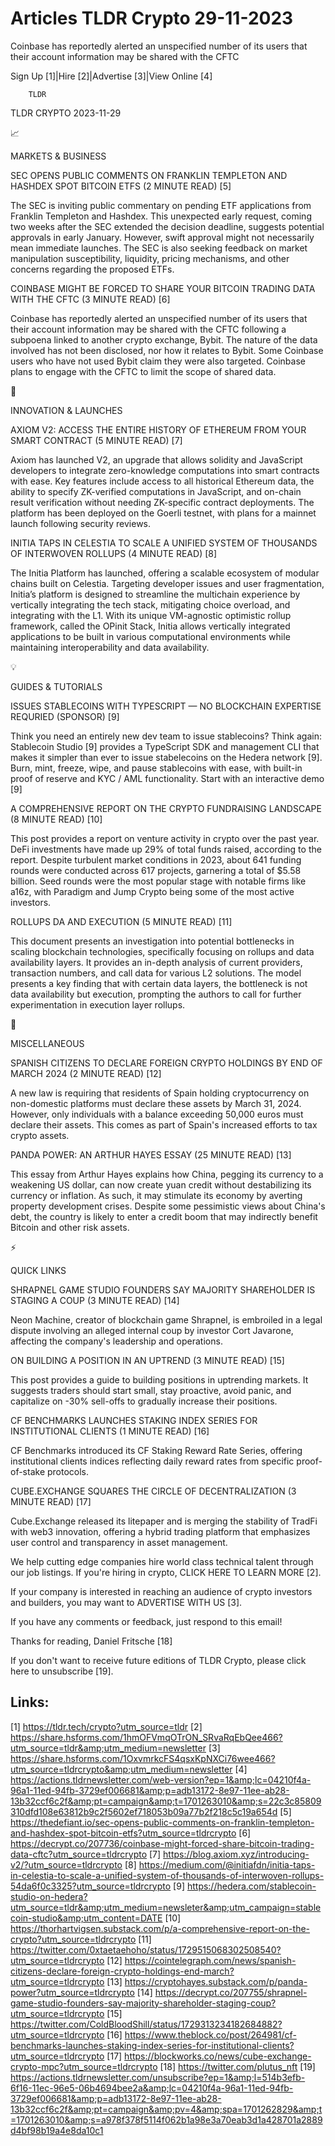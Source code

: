 # Articles TLDR Crypto 29-11-2023

Coinbase has reportedly alerted an unspecified number of its users
that their account information may be shared with the CFTC  

Sign Up [1]|Hire [2]|Advertise [3]|View Online [4] 

		TLDR 

TLDR CRYPTO 2023-11-29

📈 

MARKETS & BUSINESS

 SEC OPENS PUBLIC COMMENTS ON FRANKLIN TEMPLETON AND HASHDEX SPOT
BITCOIN ETFS (2 MINUTE READ) [5] 

 The SEC is inviting public commentary on pending ETF applications
from Franklin Templeton and Hashdex. This unexpected early request,
coming two weeks after the SEC extended the decision deadline,
suggests potential approvals in early January. However, swift approval
might not necessarily mean immediate launches. The SEC is also seeking
feedback on market manipulation susceptibility, liquidity, pricing
mechanisms, and other concerns regarding the proposed ETFs. 

 COINBASE MIGHT BE FORCED TO SHARE YOUR BITCOIN TRADING DATA WITH THE
CFTC (3 MINUTE READ) [6] 

 Coinbase has reportedly alerted an unspecified number of its users
that their account information may be shared with the CFTC following a
subpoena linked to another crypto exchange, Bybit. The nature of the
data involved has not been disclosed, nor how it relates to Bybit.
Some Coinbase users who have not used Bybit claim they were also
targeted. Coinbase plans to engage with the CFTC to limit the scope of
shared data. 

🚀 

INNOVATION & LAUNCHES

 AXIOM V2: ACCESS THE ENTIRE HISTORY OF ETHEREUM FROM YOUR SMART
CONTRACT (5 MINUTE READ) [7] 

 Axiom has launched V2, an upgrade that allows solidity and JavaScript
developers to integrate zero-knowledge computations into smart
contracts with ease. Key features include access to all historical
Ethereum data, the ability to specify ZK-verified computations in
JavaScript, and on-chain result verification without needing
ZK-specific contract deployments. The platform has been deployed on
the Goerli testnet, with plans for a mainnet launch following security
reviews. 

 INITIA TAPS IN CELESTIA TO SCALE A UNIFIED SYSTEM OF THOUSANDS OF
INTERWOVEN ROLLUPS (4 MINUTE READ) [8] 

 The Initia Platform has launched, offering a scalable ecosystem of
modular chains built on Celestia. Targeting developer issues and user
fragmentation, Initia’s platform is designed to streamline the
multichain experience by vertically integrating the tech stack,
mitigating choice overload, and integrating with the L1. With its
unique VM-agnostic optimistic rollup framework, called the OPinit
Stack, Initia allows vertically integrated applications to be built in
various computational environments while maintaining interoperability
and data availability. 

💡 

GUIDES & TUTORIALS

ISSUES STABLECOINS WITH TYPESCRIPT — NO BLOCKCHAIN EXPERTISE
REQURIED (SPONSOR) [9]

Think you need an entirely new dev team to issue stablecoins? Think
again: Stablecoin Studio [9] provides a TypeScript SDK and management
CLI that makes it simpler than ever to issue stabelecoins on the
Hedera network [9]. Burn, mint, freeze, wipe, and pause stablecoins
with ease, with built-in proof of reserve and KYC / AML functionality.
Start with an interactive demo [9] 

 A COMPREHENSIVE REPORT ON THE CRYPTO FUNDRAISING LANDSCAPE (8 MINUTE
READ) [10] 

 This post provides a report on venture activity in crypto over the
past year. DeFi investments have made up 29% of total funds raised,
according to the report. Despite turbulent market conditions in 2023,
about 641 funding rounds were conducted across 617 projects, garnering
a total of $5.58 billion. Seed rounds were the most popular stage with
notable firms like a16z, with Paradigm and Jump Crypto being some of
the most active investors. 

 ROLLUPS DA AND EXECUTION (5 MINUTE READ) [11] 

 This document presents an investigation into potential bottlenecks in
scaling blockchain technologies, specifically focusing on rollups and
data availability layers. It provides an in-depth analysis of current
providers, transaction numbers, and call data for various L2
solutions. The model presents a key finding that with certain data
layers, the bottleneck is not data availability but execution,
prompting the authors to call for further experimentation in execution
layer rollups. 

🦄 

MISCELLANEOUS

 SPANISH CITIZENS TO DECLARE FOREIGN CRYPTO HOLDINGS BY END OF MARCH
2024 (2 MINUTE READ) [12] 

 A new law is requiring that residents of Spain holding cryptocurrency
on non-domestic platforms must declare these assets by March 31, 2024.
However, only individuals with a balance exceeding 50,000 euros must
declare their assets. This comes as part of Spain's increased efforts
to tax crypto assets. 

 PANDA POWER: AN ARTHUR HAYES ESSAY (25 MINUTE READ) [13] 

 This essay from Arthur Hayes explains how China, pegging its currency
to a weakening US dollar, can now create yuan credit without
destabilizing its currency or inflation. As such, it may stimulate its
economy by averting property development crises. Despite some
pessimistic views about China's debt, the country is likely to enter a
credit boom that may indirectly benefit Bitcoin and other risk assets.


⚡ 

QUICK LINKS

 SHRAPNEL GAME STUDIO FOUNDERS SAY MAJORITY SHAREHOLDER IS STAGING A
COUP (3 MINUTE READ) [14] 

 Neon Machine, creator of blockchain game Shrapnel, is embroiled in a
legal dispute involving an alleged internal coup by investor Cort
Javarone, affecting the company's leadership and operations. 

 ON BUILDING A POSITION IN AN UPTREND (3 MINUTE READ) [15] 

 This post provides a guide to building positions in uptrending
markets. It suggests traders should start small, stay proactive, avoid
panic, and capitalize on -30% sell-offs to gradually increase their
positions. 

 CF BENCHMARKS LAUNCHES STAKING INDEX SERIES FOR INSTITUTIONAL CLIENTS
(1 MINUTE READ) [16] 

 CF Benchmarks introduced its CF Staking Reward Rate Series, offering
institutional clients indices reflecting daily reward rates from
specific proof-of-stake protocols. 

 CUBE.EXCHANGE SQUARES THE CIRCLE OF DECENTRALIZATION (3 MINUTE READ)
[17] 

 Cube.Exchange released its litepaper and is merging the stability of
TradFi with web3 innovation, offering a hybrid trading platform that
emphasizes user control and transparency in asset management. 

 We help cutting edge companies hire world class technical talent
through our job listings. If you're hiring in crypto, CLICK HERE TO
LEARN MORE [2]. 

If your company is interested in reaching an audience of crypto
investors and builders, you may want to ADVERTISE WITH US [3]. 

If you have any comments or feedback, just respond to this email! 

Thanks for reading, 
Daniel Fritsche [18] 

If you don't want to receive future editions of TLDR Crypto,
please click here to unsubscribe [19]. 

 

Links:
------
[1] https://tldr.tech/crypto?utm_source=tldr
[2] https://share.hsforms.com/1hmOFVmqOTrON_SRvaRqEbQee466?utm_source=tldr&amp;utm_medium=newsletter
[3] https://share.hsforms.com/1OxvmrkcFS4qsxKpNXCi76wee466?utm_source=tldrcrypto&amp;utm_medium=newsletter
[4] https://actions.tldrnewsletter.com/web-version?ep=1&amp;lc=04210f4a-96a1-11ed-94fb-3729ef006681&amp;p=adb13172-8e97-11ee-ab28-13b32ccf6c2f&amp;pt=campaign&amp;t=1701263010&amp;s=22c3c85809310dfd108e63812b9c2f5602ef718053b09a77b2f218c5c19a654d
[5] https://thedefiant.io/sec-opens-public-comments-on-franklin-templeton-and-hashdex-spot-bitcoin-etfs?utm_source=tldrcrypto
[6] https://decrypt.co/207736/coinbase-might-forced-share-bitcoin-trading-data-cftc?utm_source=tldrcrypto
[7] https://blog.axiom.xyz/introducing-v2/?utm_source=tldrcrypto
[8] https://medium.com/@initiafdn/initia-taps-in-celestia-to-scale-a-unified-system-of-thousands-of-interwoven-rollups-54da6f0c3325?utm_source=tldrcrypto
[9] https://hedera.com/stablecoin-studio-on-hedera?utm_source=tldr&amp;utm_medium=newsleter&amp;utm_campaign=stablecoin-studio&amp;utm_content=DATE
[10] https://thorhartvigsen.substack.com/p/a-comprehensive-report-on-the-crypto?utm_source=tldrcrypto
[11] https://twitter.com/0xtaetaehoho/status/1729515068302508540?utm_source=tldrcrypto
[12] https://cointelegraph.com/news/spanish-citizens-declare-foreign-crypto-holdings-end-march?utm_source=tldrcrypto
[13] https://cryptohayes.substack.com/p/panda-power?utm_source=tldrcrypto
[14] https://decrypt.co/207755/shrapnel-game-studio-founders-say-majority-shareholder-staging-coup?utm_source=tldrcrypto
[15] https://twitter.com/ColdBloodShill/status/1729313234182684882?utm_source=tldrcrypto
[16] https://www.theblock.co/post/264981/cf-benchmarks-launches-staking-index-series-for-institutional-clients?utm_source=tldrcrypto
[17] https://blockworks.co/news/cube-exchange-crypto-mpc?utm_source=tldrcrypto
[18] https://twitter.com/plutus_nft
[19] https://actions.tldrnewsletter.com/unsubscribe?ep=1&amp;l=514b3efb-6f16-11ec-96e5-06b4694bee2a&amp;lc=04210f4a-96a1-11ed-94fb-3729ef006681&amp;p=adb13172-8e97-11ee-ab28-13b32ccf6c2f&amp;pt=campaign&amp;pv=4&amp;spa=1701262829&amp;t=1701263010&amp;s=a978f378f5114f062b1a98e3a70eab3d1a428701a2889d4bf98b19a4e8da10c1